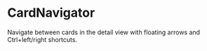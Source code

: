 # CardNavigator
Navigate between cards in the detail view with floating arrows and Ctrl+left/right shortcuts.
